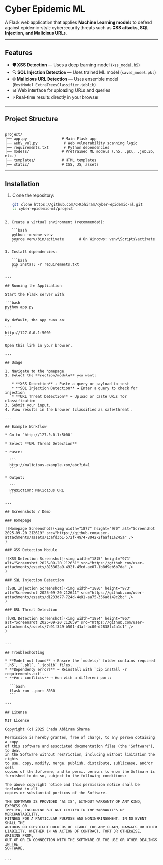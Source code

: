# Cyber Epidemic ML

A Flask web application that applies **Machine Learning models** to defend against epidemic-style cybersecurity threats such as **XSS attacks, SQL Injection, and Malicious URLs**.

---

## Features

- 🛡️ **XSS Detection** — Uses a deep learning model (`xss_model.h5`)  
- 🔍 **SQL Injection Detection** — Uses trained ML model (`saved_model.pkl`)  
- 🌐 **Malicious URL Detection** — Uses ensemble model (`BestModel_ExtraTreesClassifier.joblib`)  
- 📊 Web interface for uploading URLs and queries  
- ⚡ Real-time results directly in your browser  

---

## Project Structure

```

project/
│── app.py                # Main Flask app
│── web\_vul.py            # Web vulnerability scanning logic
│── requirements.txt       # Python dependencies
│── models/               # Pretrained ML models (.h5, .pkl, .joblib, etc.)
│── templates/            # HTML templates
│── static/               # CSS, JS, assets

````

---

## Installation

1. Clone the repository:

   ```bash
   git clone https://github.com/CHAbhiram/cyber-epidemic-ml.git
   cd cyber-epidemic-ml/project
````

2. Create a virtual environment (recommended):

   ```bash
   python -m venv venv
   source venv/bin/activate       # On Windows: venv\Scripts\activate
   ```

3. Install dependencies:

   ```bash
   pip install -r requirements.txt
   ```

---

## Running the Application

Start the Flask server with:

```bash
python app.py
```

By default, the app runs on:

```
http://127.0.0.1:5000
```

Open this link in your browser.

---

## Usage

1. Navigate to the homepage.
2. Select the **section/module** you want:

   * **XSS Detection** → Paste a query or payload to test
   * **SQL Injection Detection** → Enter a query to check for injection
   * **URL Threat Detection** → Upload or paste URLs for classification
3. Submit your input.
4. View results in the browser (classified as safe/threat).

---

## Example Workflow

* Go to `http://127.0.0.1:5000`

* Select **URL Threat Detection**

* Paste:

  ```
  http://malicious-example.com/abc?id=1
  ```

* Output:

  ```
  Prediction: Malicious URL
  ```

---

## Screenshots / Demo

### Homepage

![Homepage Screenshot](<img width="1877" height="970" alt="Screenshot 2025-09-20 212619" src="https://github.com/user-attachments/assets/1cafd3b1-572f-4974-8042-2faaf11a245a" />
)

### XSS Detection Module

![XSS Detection Screenshot](<img width="1875" height="971" alt="Screenshot 2025-09-20 212631" src="https://github.com/user-attachments/assets/823362a9-492f-45cd-ae07-1b8d9eb3b7da" />
)

### SQL Injection Detection

![SQL Injection Screenshot](<img width="1880" height="973" alt="Screenshot 2025-09-20 212641" src="https://github.com/user-attachments/assets/d1233d77-724d-4e81-aa75-356ad149c2bc" />
)

### URL Threat Detection

![URL Detection Screenshot](<img width="1874" height="967" alt="Screenshot 2025-09-20 212659" src="https://github.com/user-attachments/assets/7a91f349-b501-41af-bc00-d2838fc2a1c1" />
)


---

## Troubleshooting

* **Model not found** → Ensure the `models/` folder contains required `.h5`, `.pkl`, `.joblib` files.
* **Dependency errors** → Reinstall with `pip install -r requirements.txt`.
* **Port conflicts** → Run with a different port:

  ```bash
  flask run --port 8080
  ```

---

## License

MIT License

Copyright (c) 2025 Chada Abhiram Sharma

Permission is hereby granted, free of charge, to any person obtaining a copy
of this software and associated documentation files (the "Software"), to deal
in the Software without restriction, including without limitation the rights
to use, copy, modify, merge, publish, distribute, sublicense, and/or sell
copies of the Software, and to permit persons to whom the Software is
furnished to do so, subject to the following conditions:

The above copyright notice and this permission notice shall be included in all
copies or substantial portions of the Software.

THE SOFTWARE IS PROVIDED "AS IS", WITHOUT WARRANTY OF ANY KIND, EXPRESS OR
IMPLIED, INCLUDING BUT NOT LIMITED TO THE WARRANTIES OF MERCHANTABILITY,
FITNESS FOR A PARTICULAR PURPOSE AND NONINFRINGEMENT. IN NO EVENT SHALL THE
AUTHORS OR COPYRIGHT HOLDERS BE LIABLE FOR ANY CLAIM, DAMAGES OR OTHER
LIABILITY, WHETHER IN AN ACTION OF CONTRACT, TORT OR OTHERWISE, ARISING FROM,
OUT OF OR IN CONNECTION WITH THE SOFTWARE OR THE USE OR OTHER DEALINGS IN THE
SOFTWARE.


```
